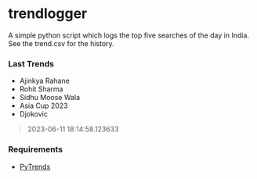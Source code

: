 # trendlogger
A simple python script which logs the top five searches of the day in India.<br>See the trend.csv for the history.<br>

<!-- Last Trends -->
### Last Trends
* Ajinkya Rahane
* Rohit Sharma
* Sidhu Moose Wala
* Asia Cup 2023
* Djokovic
> 2023-06-11 18:14:58.123633

<!-- Requirements -->
### Requirements
* [PyTrends](https://github.com/dreyco676/pytrends)
